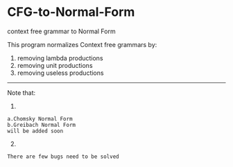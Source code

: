 # CFG-to-Normal-Form
context free grammar to Normal Form

This program normalizes Context free grammars by:
  1. removing lambda productions
  2. removing unit productions
  3. removing useless productions
  
-------------------------------------------------------
Note that:
  
  1.
    a.Chomsky Normal Form 
    b.Greibach Normal Form
    will be added soon
  
  2. 
    There are few bugs need to be solved
